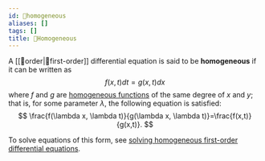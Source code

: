 ```yaml
---
id: 📘homogeneous
aliases: []
tags: []
title: 📘Homogeneous
---
```


A [[📘order|📘first-order]] differential equation is said to be **homogeneous** if it can be written as 
$$
f(x,t)dt=g(x,t)dx
$$
where $f$ and $g$ are [homogeneous functions](https://en.wikipedia.org/wiki/Homogeneous_function) of the same degree of $x$ and $y$; that is, for some parameter $\lambda$, the following equation is satisfied:
$$
\frac{f(\lambda x, \lambda t)}{g(\lambda x, \lambda t)}=\frac{f(x,t)}{g(x,t)}.
$$

To solve equations of this form, see [solving homogeneous first-order differential equations](https://en.wikipedia.org/wiki/Homogeneous_differential_equation#Solution_method).
